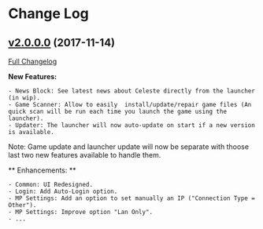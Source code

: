 # Change Log

## [v2.0.0.0](https://github.com/ProjectCeleste/Celeste_Launcher/tree/v2.0.0.0) (2017-11-14)

[Full Changelog](https://github.com/ProjectCeleste/Celeste_Launcher/compare/v2.0.0.0...v1.x.x.x)

**New Features:**

	- News Block: See latest news about Celeste directly from the launcher (in wip).
	- Game Scanner: Allow to easily  install/update/repair game files (An quick scan will be run each time you launch the game using the launcher).
	- Updater: The launcher will now auto-update on start if a new version is available.

Note: Game update and launcher update will now be separate with thoose last two new features available to handle them.


** Enhancements: **

	- Common: UI Redesigned.
	- Login: Add Auto-Login option.
	- MP Settings: Add an option to set manually an IP ("Connection Type = Other").
	- MP Settings: Improve option "Lan Only".
	- ...


